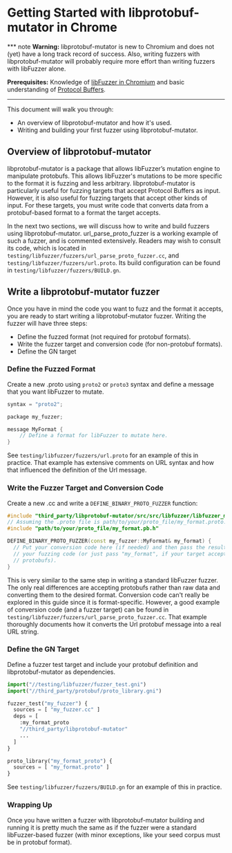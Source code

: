 # Getting Started with libprotobuf-mutator in Chrome

*** note
**Warning:** libprotobuf-mutator is new to Chromium and does not (yet) have a
long track record of success. Also, writing fuzzers with libprotobuf-mutator
will probably require more effort than writing fuzzers with libFuzzer
alone.

**Prerequisites:** Knowledge of [libFuzzer in Chromium] and basic understanding of
[Protocol Buffers].
***

This document will walk you through:

* An overview of libprotobuf-mutator and how it's used.
* Writing and building your first fuzzer using libprotobuf-mutator.

## Overview of libprotobuf-mutator
libprotobuf-mutator is a package that allows libFuzzer’s mutation engine to
manipulate protobufs. This allows libFuzzer's mutations to be more specific
to the format it is fuzzing and less arbitrary. libprotobuf-mutator is
particularly useful for fuzzing targets that accept Protocol Buffers as input.
However, it is also useful for fuzzing targets that accept other kinds of input.
For these targets, you must write code that converts data from a protobuf-based
format to a format the target accepts.

In the next two sections, we will discuss how to write and build fuzzers using
libprotobuf-mutator. url_parse_proto_fuzzer is a working example of such a
fuzzer, and is commented extensively. Readers may wish to consult its code,
which is located in `testing/libfuzzer/fuzzers/url_parse_proto_fuzzer.cc`,
and `testing/libfuzzer/fuzzers/url.proto`. Its build configuration can be found
in `testing/libfuzzer/fuzzers/BUILD.gn`.

## Write a libprotobuf-mutator fuzzer

Once you have in mind the code you want to fuzz and the format it accepts, you
are ready to start writing a libprotobuf-mutator fuzzer. Writing the fuzzer
will have three steps:

* Define the fuzzed format (not required for protobuf formats).
* Write the fuzzer target and conversion code (for non-protobuf formats).
* Define the GN target

### Define the Fuzzed Format
Create a new .proto using `proto2` or `proto3` syntax and define a message that
you want libFuzzer to mutate.

``` cpp
syntax = "proto2";

package my_fuzzer;

message MyFormat {
    // Define a format for libFuzzer to mutate here.
}
```

See `testing/libfuzzer/fuzzers/url.proto` for an example of this in practice.
That example has extensive comments on URL syntax and how that influenced
the definition of the Url message.

### Write the Fuzzer Target and Conversion Code
Create a new .cc and write a `DEFINE_BINARY_PROTO_FUZZER` function:

```cpp
#include "third_party/libprotobuf-mutator/src/src/libfuzzer/libfuzzer_macro.h"
// Assuming the .proto file is path/to/your/proto_file/my_format.proto.
#include "path/to/your/proto_file/my_format.pb.h"

DEFINE_BINARY_PROTO_FUZZER(const my_fuzzer::MyFormat& my_format) {
  // Put your conversion code here (if needed) and then pass the result to
  // your fuzzing code (or just pass "my_format", if your target accepts
  // protobufs).
}
```

This is very similar to the same step in writing a standard libFuzzer fuzzer.
The only real differences are accepting protobufs rather than raw data and
converting them to the desired format. Conversion code can't really be explored
in this guide since it is format-specific. However, a good example of
conversion code (and a fuzzer target) can be found in
`testing/libfuzzer/fuzzers/url_parse_proto_fuzzer.cc`. That example thoroughly
documents how it converts the Url protobuf message into a real URL string.

### Define the GN Target
Define a fuzzer test target and include your protobuf definition and
libprotobuf-mutator as dependencies.

```python
import("//testing/libfuzzer/fuzzer_test.gni")
import("//third_party/protobuf/proto_library.gni")

fuzzer_test("my_fuzzer") {
  sources = [ "my_fuzzer.cc" ]
  deps = [
    :my_format_proto
    "//third_party/libprotobuf-mutator"
    ...
  ]
}

proto_library("my_format_proto") {
  sources = [ "my_format.proto" ]
}
```

See `testing/libfuzzer/fuzzers/BUILD.gn` for an example of this in practice.

### Wrapping Up
Once you have written a fuzzer with libprotobuf-mutator building and running
it is pretty much the same as if the fuzzer were a standard libFuzzer-based
fuzzer (with minor exceptions, like your seed corpus must be in protobuf
format).

[libFuzzer in Chromium]: getting_started.md
[Protocol Buffers]: https://developers.google.com/protocol-buffers/docs/cpptutorial
